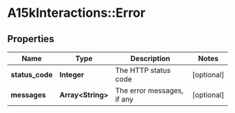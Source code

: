 # A15kInteractions::Error

## Properties
Name | Type | Description | Notes
------------ | ------------- | ------------- | -------------
**status_code** | **Integer** | The HTTP status code | [optional] 
**messages** | **Array&lt;String&gt;** | The error messages, if any | [optional] 


